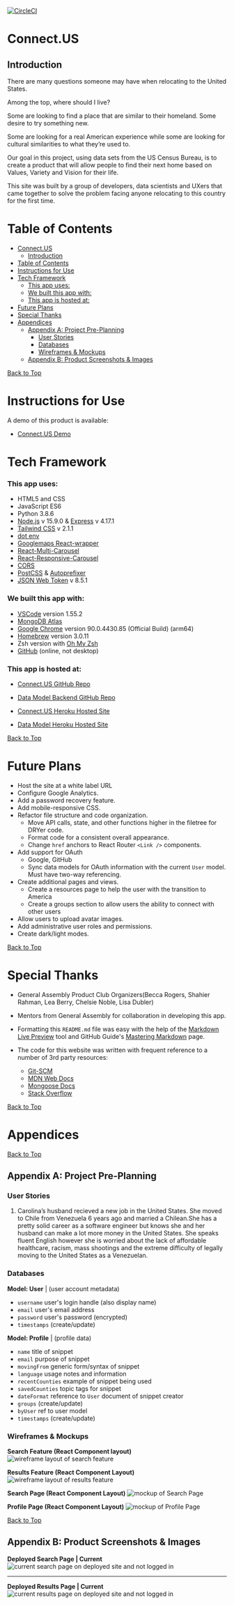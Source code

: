 [![CircleCI](https://dl.circleci.com/status-badge/img/gh/renemarcelo/connect-us/tree/heroku-deploy-setup.svg?style=shield)](https://dl.circleci.com/status-badge/redirect/gh/renemarcelo/connect-us/tree/heroku-deploy-setup)

<a id='top'></a>

<a id='top'></a>

# Connect.US

## Introduction

There are many questions someone may have when relocating to the United States. 

Among the top, where should I live? 

Some are looking to find a place that are similar to their homeland. Some desire to try something new.

Some are looking for a real American experience while some are looking for cultural similarities to what they’re used to.

Our goal in this project, using data sets from the US Census Bureau, is to create a product that will allow people to find their next home based on Values, Variety and Vision for their life.


This site was built by a group of developers, data scientists and UXers that came together to solve the problem facing anyone relocating to this country for the first time.



# Table of Contents
- [Connect.US](#connectus)
  - [Introduction](#introduction)
- [Table of Contents](#table-of-contents)
- [Instructions for Use](#instructions-for-use)
- [Tech Framework](#tech-framework)
    - [This app uses:](#this-app-uses)
    - [We built this app with:](#we-built-this-app-with)
    - [This app is hosted at:](#this-app-is-hosted-at)
- [Future Plans](#future-plans)
- [Special Thanks](#special-thanks)
- [Appendices](#appendices)
  - [Appendix A: Project Pre-Planning](#appendix-a-project-pre-planning)
    - [User Stories](#user-stories)
    - [Databases](#databases)
    - [Wireframes & Mockups](#wireframes--mockups)
  - [Appendix B: Product Screenshots & Images](#appendix-b-product-screenshots--images)

[Back to Top](#top)
<a id='instructions'></a>

# Instructions for Use

A demo of this product is available: 

* [Connect.US Demo](https://www.loom.com/share/a26f9c5c547a4db3a628f31d15fb6288)


# Tech Framework

### This app uses:
* HTML5 and CSS
* JavaScript ES6
* Python 3.8.6
* [Node.js](https://nodejs.org/en/) v 15.9.0 & [Express](https://expressjs.com/) v 4.17.1
* [Tailwind CSS](https://tailwindcss.com/) v 2.1.1
* [dot env](https://www.npmjs.com/package/dotenv)
* [Googlemaps React-wrapper](https://www.npmjs.com/package/@googlemaps/react-wrapper)
* [React-Multi-Carousel](https://www.npmjs.com/package/react-multi-carousel)
* [React-Responsive-Carousel](https://www.npmjs.com/package/react-responsive-carousel)
* [CORS](https://www.npmjs.com/package/cors)
* [PostCSS](https://www.npmjs.com/package/postcss) & [Autoprefixer](https://www.npmjs.com/package/autoprefixer)
* [JSON Web Token](https://www.npmjs.com/package/jsonwebtoken) v 8.5.1

### We built this app with:
* [VSCode](https://code.visualstudio.com/) version 1.55.2
* [MongoDB Atlas](https://www.mongodb.com/cloud/atlas)
* [Google Chrome](https://www.google.com/chrome/) version 90.0.4430.85 (Official Build) (arm64)
* [Homebrew](https://brew.sh/) version 3.0.11
* Zsh version with [Oh My Zsh](https://ohmyz.sh/)
* [GitHub](https://github.com/) (online, not desktop)

### This app is hosted at:
* [Connect.US GitHub Repo](https://github.com/transcriptive/where-should-we-live)
* [Data Model Backend GitHub Repo](https://github.com/jabrusce/us_census_product_club)

* [Connect.US Heroku Hosted Site](https://connect-us-ga.herokuapp.com/)
* [Data Model Heroku Hosted Site](https://product-club-us-census.herokuapp.com/)
  

[Back to Top](#top)
<a id='future-plans'></a>

# Future Plans
* Host the site at a white label URL 
* Configure Google Analytics.
* Add a password recovery feature.
* Add mobile-responsive CSS.
* Refactor file structure and code organization.
  * Move API calls, state, and other functions higher in the filetree for DRYer code.
  * Format code for a consistent overall appearance.
  * Change `href` anchors to React Router `<Link />` components.
* Add support for OAuth
  * Google, GitHub
  * Sync data models for OAuth information with the current `User` model.  Must have two-way referencing.
* Create additional pages and views.
  * Create a resources page to help the user with the transition to America
  * Create a groups section to allow users the ability to connect with other users
* Allow users to upload avatar images.
* Add administrative user roles and permissions.
* Create dark/light modes.


[Back to Top](#top)
<a id='special-thanks'></a>

# Special Thanks

* General Assembly Product Club Organizers(Becca Rogers, Shahier Rahman, Lea Berry, Chelsie Noble, Lisa Dubler)
  
* Mentors from General Assembly for collaboration in developing this app.

* Formatting this `README.md` file was easy with the help of the [Markdown Live Preview](https://markdownlivepreview.com/) tool and GitHub Guide's [Mastering Markdown](https://guides.github.com/features/mastering-markdown/) page.
* The code for this website was written with frequent reference to a number of 3rd party resources:
  * [Git-SCM](https://git-scm.com/docs)
  * [MDN Web Docs](https://developer.mozilla.org/en-US/)
  * [Mongoose Docs](https://mongoosejs.com/docs/guides.html)
  * [Stack Overflow](https://stackoverflow.com/)

[Back to Top](#top)
<a id='appendices'></a>


# Appendices


[Back to Top](#top)
<a id='appendix-a-planning'></a>

## Appendix A: Project Pre-Planning

### User Stories

1. Carolina’s husband recieved a new job in the United States. She moved to Chile from Venezuela 6 years ago and married a Chilean.She has a pretty solid career as a software engineer but knows she and her husband can make a lot more money in the United States. She speaks fluent English however she is worried about the lack of affordable healthcare, racism, mass shootings and the extreme difficulty of legally moving to the United States as a Venezuelan. 

### Databases

**Model: User**  |  (user account metadata)
* `username` user's login handle (also display name)
* `email` user's email address
* `password` user's password (encrypted)
* `timestamps` (create/update)

**Model: Profile**  |  (profile data)
* `name` title of snippet
* `email` purpose of snippet
* `movingFrom` generic form/syntax of snippet
* `language` usage notes and information
* `recentCounties` example of snippet being used
* `savedCounties` topic tags for snippet
* `dateFormat` reference to `User` document of snippet creator
* `groups` (create/update)
* `byUser` ref to user model
* `timestamps` (create/update)


### Wireframes & Mockups

**Search Feature (React Component layout)**
![wireframe layout of search feature](public/images/README/wireframe-1.png)

**Results Feature (React Component Layout)**
![wireframe layout of results feature](public/images/README/wireframe-2.png)

**Search Page (React Component Layout)**
![mockup of Search Page](public/images/README/mockup-1.png)

**Profile Page (React Component Layout)**
![mockup of Profile Page](public/images/README/mockup-2.png)


[Back to Top](#top)
<a id='appendix-c-pictures'></a>

## Appendix B: Product Screenshots & Images

<a id='appendix-b-picture-001-search-page'></a>

**Deployed Search Page  | Current**
![current search page on deployed site and not logged in](public/images/README/search.png)

---

<a id='appendix-b-picture-002-results-page'></a>

**Deployed Results Page  | Current**
![current results page on deployed site and not logged in](public/images/README/results.png)

